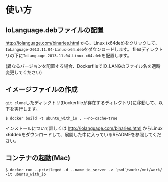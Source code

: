 # 使い方

## IoLanguage.debファイルの配置

http://iolanguage.com/binaries.html から、Linux (x64deb)をクリックして、`IoLanguage-2013.11.04-Linux-x64.deb`をダウンロードします。
filesディレクトリの下に`IoLanguage-2013.11.04-Linux-x64.deb`を配置します。

(異なるバージョンを配置する場合、DockerfileでIO_LANGのファイル名を適時変更してください)

## イメージファイルの作成

`git clone`したディレクトリ(Dockerfileが存在するディレクトリ)に移動して、以下を実行します。

```
$ docker build -t ubuntu_with_io . --no-cache=true
```

インストールについて詳しくは
http://iolanguage.com/binaries.html
からLinux x64debをダウンロードして、展開した中に入っているREADMEを参照してください。



## コンテナの起動(Mac)

```
$ docker run --privileged -d --name io_server -v `pwd`/work:/mnt/work/ -it ubuntu_with_io
```